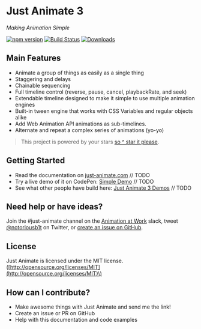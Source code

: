 # Just Animate 3

_Making Animation Simple_

[![npm version](https://badge.fury.io/js/just-animate.svg)](https://badge.fury.io/js/just-animate) [![Build Status](https://travis-ci.org/just-animate/just-animate.svg?branch=master)](https://travis-ci.org/just-animate/just-animate) [![Downloads](https://img.shields.io/npm/dm/just-animate.svg)](https://www.npmjs.com/package/just-animate)

## Main Features

- Animate a group of things as easily as a single thing
- Staggering and delays
- Chainable sequencing
- Full timeline control \(reverse, pause, cancel, playbackRate, and seek\)
- Extendable timeline designed to make it simple to use multiple animation engines
- Built-in tween engine that works with CSS Variables and regular objects alike
- Add Web Animation API animations as sub-timelines.
- Alternate and repeat a complex series of animations (yo-yo)

> This project is powered by your stars [so ^ star it please](https://github.com/just-animate/just-animate/stargazers).

## Getting Started

- Read the documentation on [just-animate.com]() // TODO
- Try a live demo of it on CodePen: [Simple Demo]() // TODO
- See what other people have build here: [Just Animate 3 Demos]() // TODO

## Need help or have ideas?

Join the #just-animate channel on the [Animation at Work](https://damp-lake-50659.herokuapp.com/) slack, tweet [@notoriousb1t](https://twitter.com/notoriousb1t) on Twitter, or [create an issue on GitHub](https://github.com/just-animate/just-animate/issues).

## License

Just Animate is licensed under the MIT license. \([http://opensource.org/licenses/MIT](http://opensource.org/licenses/MIT)\)

## How can I contribute?

- Make awesome things with Just Animate and send me the link!
- Create an issue or PR on GitHub
- Help with this documentation and code examples
